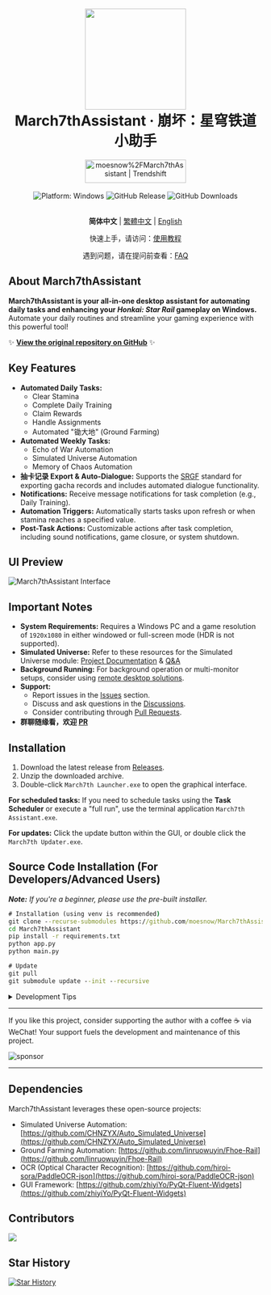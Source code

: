 <div align="center">
  <h1 align="center">
    <img src="./assets/screenshot/March7th.png" width="200">
    <br/>
    March7thAssistant · 崩坏：星穹铁道 小助手
  </h1>
  <a href="https://trendshift.io/repositories/3892" target="_blank"><img src="https://trendshift.io/api/badge/repositories/3892" alt="moesnow%2FMarch7thAssistant | Trendshift" style="width: 200px; height: 46px;" width="250" height="46"/></a>
</div>

<br/>

<div align="center">
  <img alt="Platform: Windows" src="https://img.shields.io/badge/platform-Windows-blue?style=flat-square&color=4096d8" />
  <img alt="GitHub Release" src="https://img.shields.io/github/v/release/moesnow/March7thAssistant?style=flat-square&color=f18cb9" />
  <img alt="GitHub Downloads" src="https://img.shields.io/github/downloads/moesnow/March7thAssistant/total?style=flat-square&color=4096d8" />
</div>

<br/>

<div align="center">

**简体中文** | [繁體中文](./README_TW.md) | [English](./README_EN.md)

快速上手，请访问：[使用教程](https://m7a.top/#/assets/docs/Tutorial)

遇到问题，请在提问前查看：[FAQ](https://m7a.top/#/assets/docs/FAQ)

</div>

## About March7thAssistant

**March7thAssistant is your all-in-one desktop assistant for automating daily tasks and enhancing your *Honkai: Star Rail* gameplay on Windows.**  Automate your daily routines and streamline your gaming experience with this powerful tool!

✨ **[View the original repository on GitHub](https://github.com/moesnow/March7thAssistant)** ✨

## Key Features

*   **Automated Daily Tasks:**
    *   Clear Stamina
    *   Complete Daily Training
    *   Claim Rewards
    *   Handle Assignments
    *   Automated "锄大地" (Ground Farming)
*   **Automated Weekly Tasks:**
    *   Echo of War Automation
    *   Simulated Universe Automation
    *   Memory of Chaos Automation
*   **抽卡记录 Export & Auto-Dialogue:** Supports the [SRGF](https://uigf.org/zh/standards/SRGF.html) standard for exporting gacha records and includes automated dialogue functionality.
*   **Notifications:** Receive message notifications for task completion (e.g., Daily Training).
*   **Automation Triggers:** Automatically starts tasks upon refresh or when stamina reaches a specified value.
*   **Post-Task Actions:** Customizable actions after task completion, including sound notifications, game closure, or system shutdown.

## UI Preview

![March7thAssistant Interface](assets/screenshot/README.png)

## Important Notes

*   **System Requirements:** Requires a Windows PC and a game resolution of `1920x1080` in either windowed or full-screen mode (HDR is not supported).
*   **Simulated Universe:**  Refer to these resources for the Simulated Universe module:  [Project Documentation](https://github.com/Night-stars-1/Auto_Simulated_Universe_Docs/blob/docs/docs/guide/index.md) & [Q&A](https://github.com/Night-stars-1/Auto_Simulated_Universe_Docs/blob/docs/docs/guide/qa.md)
*   **Background Running:**  For background operation or multi-monitor setups, consider using [remote desktop solutions](https://m7a.top/#/assets/docs/Background).
*   **Support:**
    *   Report issues in the [Issues](https://github.com/moesnow/March7thAssistant/issues) section.
    *   Discuss and ask questions in the [Discussions](https://github.com/moesnow/March7thAssistant/discussions).
    *   Consider contributing through [Pull Requests](https://github.com/moesnow/March7thAssistant/pulls).
*   **群聊随缘看，欢迎 [PR](https://github.com/moesnow/March7thAssistant/pulls)**

## Installation

1.  Download the latest release from [Releases](https://github.com/moesnow/March7thAssistant/releases/latest).
2.  Unzip the downloaded archive.
3.  Double-click `March7th Launcher.exe` to open the graphical interface.

**For scheduled tasks:** If you need to schedule tasks using the **Task Scheduler** or execute a "full run", use the terminal application `March7th Assistant.exe`.

**For updates:** Click the update button within the GUI, or double click the  `March7th Updater.exe`.

## Source Code Installation (For Developers/Advanced Users)

***Note:** If you're a beginner, please use the pre-built installer.*

```cmd
# Installation (using venv is recommended)
git clone --recurse-submodules https://github.com/moesnow/March7thAssistant
cd March7thAssistant
pip install -r requirements.txt
python app.py
python main.py

# Update
git pull
git submodule update --init --recursive
```

<details>
<summary>Development Tips</summary>

Use the screenshot capture tool within the assistant to obtain crop parameters.

You can specify command-line arguments after `python main.py`, such as `fight`, `universe`, or `forgottenhall`.

</details>

---

If you like this project, consider supporting the author with a coffee ☕ via WeChat! Your support fuels the development and maintenance of this project.

![sponsor](assets/app/images/sponsor.jpg)

---

## Dependencies

March7thAssistant leverages these open-source projects:

*   Simulated Universe Automation: [https://github.com/CHNZYX/Auto_Simulated_Universe](https://github.com/CHNZYX/Auto_Simulated_Universe)
*   Ground Farming Automation: [https://github.com/linruowuyin/Fhoe-Rail](https://github.com/linruowuyin/Fhoe-Rail)
*   OCR (Optical Character Recognition): [https://github.com/hiroi-sora/PaddleOCR-json](https://github.com/hiroi-sora/PaddleOCR-json)
*   GUI Framework: [https://github.com/zhiyiYo/PyQt-Fluent-Widgets](https://github.com/zhiyiYo/PyQt-Fluent-Widgets)

## Contributors

<a href="https://github.com/moesnow/March7thAssistant/graphs/contributors">

  <img src="https://contrib.rocks/image?repo=moesnow/March7thAssistant" />

</a>

## Star History

[![Star History](https://starchart.cc/moesnow/March7thAssistant.svg?variant=adaptive)](https://starchart.cc/moesnow/March7thAssistant)